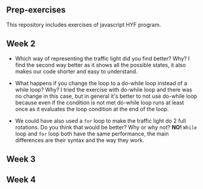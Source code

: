 ## Prep-exercises

This repository includes exercises of javascript HYF program.

## Week 2

- Which way of representing the traffic light did you find better? Why?
  I find the second way better as it shows all the possible states, it also makes our code shorter and easy to understand.
- What happens if you change the loop to a do-while loop instead of a while loop? Why?
  I tried the exercise with do-while loop and there was no change in this case, but in general it's better to not use do-while loop because even if the condition is not met do-while loop runs at least once as it evaluates the loop condition at the end of the loop.

- We could have also used a `for` loop to make the traffic light do 2 full rotations. Do you think that would be better? Why or why not? **NO!**
  `While` loop and `for` loop both have the same performance, the main differences are their syntax and the way they work.

## Week 3

## Week 4
